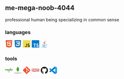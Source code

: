 ## me-mega-noob-4044

professional human being specializing in common sense

### languages

<div style="display: inline;">
  <img src="https://raw.githubusercontent.com/devicons/devicon/refs/heads/master/icons/html5/html5-original.svg" width="25" height="25" />
  <img src="https://raw.githubusercontent.com/devicons/devicon/refs/heads/master/icons/css3/css3-plain.svg" width="25" height="25" />
  <img src="https://raw.githubusercontent.com/devicons/devicon/refs/heads/master/icons/javascript/javascript-original.svg" width="25" height="25" />
  <img src="https://raw.githubusercontent.com/devicons/devicon/refs/heads/master/icons/typescript/typescript-original.svg" width="25" height="25" />
  <img src="https://raw.githubusercontent.com/devicons/devicon/refs/heads/master/icons/java/java-original.svg" width="25" height="25" />
</div>

### tools

<div style="display: inline;">
  <img src="https://raw.githubusercontent.com/devicons/devicon/refs/heads/master/icons/nodejs/nodejs-plain-wordmark.svg" width="25" height="25" />
  <img src="https://raw.githubusercontent.com/devicons/devicon/refs/heads/master/icons/mongodb/mongodb-original-wordmark.svg" width="25" height="25" />
  <img src="https://raw.githubusercontent.com/devicons/devicon/refs/heads/master/icons/git/git-original.svg" width="25" height="25" />
  <img src="https://raw.githubusercontent.com/devicons/devicon/refs/heads/master/icons/npm/npm-original-wordmark.svg" width="25" height="25" />
  <img src="https://raw.githubusercontent.com/devicons/devicon/refs/heads/master/icons/github/github-original.svg" width="25" height="25" />
  <img src="https://github.com/devicons/devicon/raw/refs/heads/master/icons/vscode/vscode-original.svg" width="25" height="25" />
</div>
